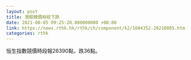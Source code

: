 ```yaml
---
layout: post
title: 港股競價時段下跌
date: 2021-08-05 09:25:20.000000000 +08:00
link: https://news.rthk.hk/rthk/ch/component/k2/1604352-20210805.htm
categories: rthk
---
```


恒生指數競價時段報26390點，跌36點。

